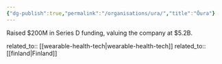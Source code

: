 ```yaml
---
{"dg-publish":true,"permalink":"/organisations/ura/","title":"Ōura"}
---
```



Raised $200M in Series D funding, valuing the company at $5.2B.

related_to:: [[wearable-health-tech\|wearable-health-tech]]
related_to:: [[finland\|Finland]]
